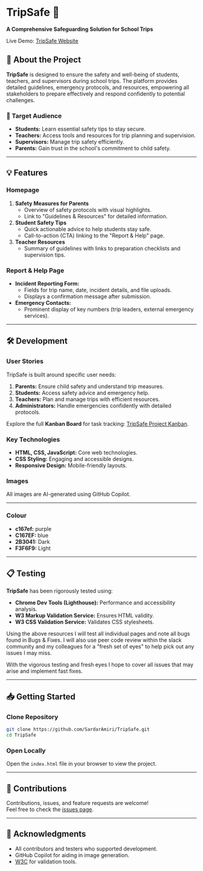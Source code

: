 # TripSafe 🌟

**A Comprehensive Safeguarding Solution for School Trips**

Live Demo: [TripSafe Website](https://sardaramiri.github.io/TripSafe/)

## 🚀 About the Project

**TripSafe** is designed to ensure the safety and well-being of students, teachers, and supervisors during school trips. The platform provides detailed guidelines, emergency protocols, and resources, empowering all stakeholders to prepare effectively and respond confidently to potential challenges.

### 🎯 Target Audience

- **Students:** Learn essential safety tips to stay secure.
- **Teachers:** Access tools and resources for trip planning and supervision.
- **Supervisors:** Manage trip safety efficiently.
- **Parents:** Gain trust in the school's commitment to child safety.

---

## 💡 Features

### **Homepage**

1. **Safety Measures for Parents**
   - Overview of safety protocols with visual highlights.
   - Link to "Guidelines & Resources" for detailed information.
2. **Student Safety Tips**
   - Quick actionable advice to help students stay safe.
   - Call-to-action (CTA) linking to the "Report & Help" page.
3. **Teacher Resources**
   - Summary of guidelines with links to preparation checklists and supervision tips.

### **Report & Help Page**

- **Incident Reporting Form:**
  - Fields for trip name, date, incident details, and file uploads.
  - Displays a confirmation message after submission.
- **Emergency Contacts:**
  - Prominent display of key numbers (trip leaders, external emergency services).

---

## 🛠️ Development

### **User Stories**

TripSafe is built around specific user needs:

1. **Parents:** Ensure child safety and understand trip measures.
2. **Students:** Access safety advice and emergency help.
3. **Teachers:** Plan and manage trips with efficient resources.
4. **Administrators:** Handle emergencies confidently with detailed protocols.

Explore the full **Kanban Board** for task tracking: [TripSafe Project Kanban](https://github.com/users/SardarAmiri/projects/5).

### **Key Technologies**

- **HTML, CSS, JavaScript:** Core web technologies.
- **CSS Styling:** Engaging and accessible designs.
- **Responsive Design:** Mobile-friendly layouts.

### **Images**

All images are AI-generated using GitHub Copilot.

---

### **Colour**

- **c167ef:** purple
- **C167EF:** blue
- **2B3041:** Dark
- **F3F6F9:** Light

---

## 📋 Testing

**TripSafe** has been rigorously tested using:

- **Chrome Dev Tools (Lighthouse):** Performance and accessibility analysis.
- **W3 Markup Validation Service:** Ensures HTML validity.
- **W3 CSS Validation Service:** Validates CSS stylesheets.

Using the above resources I will test all individual pages and note all bugs found in Bugs & Fixes. I will also use peer code review within the slack community and my colleagues for a "fresh set of eyes" to help pick out any issues I may miss.

With the vigorous testing and fresh eyes I hope to cover all issues that may arise and implement fast fixes.

---

## 📥 Getting Started

### **Clone Repository**

```bash
git clone https://github.com/SardarAmiri/TripSafe.git
cd TripSafe
```

### **Open Locally**

Open the `index.html` file in your browser to view the project.

---

## 🌟 Contributions

Contributions, issues, and feature requests are welcome!  
Feel free to check the [issues page](https://github.com/SardarAmiri/TripSafe/issues).

---

## 🙌 Acknowledgments

- All contributors and testers who supported development.
- GitHub Copilot for aiding in image generation.
- [W3C](https://www.w3.org/) for validation tools.
